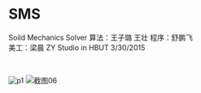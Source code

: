 # SMS
Soild Mechanics Solver
算法：王子璐 王壮 
程序：舒鹏飞  
美工：梁晨
ZY Studio in  HBUT 3/30/2015

<br>

![p1](https://github.com/user-attachments/assets/a5cb8110-f17f-402a-b854-0b4b82137469)
![截图06](https://github.com/user-attachments/assets/7a4459a4-24b4-4529-8b04-1d106d6d1cf8)
